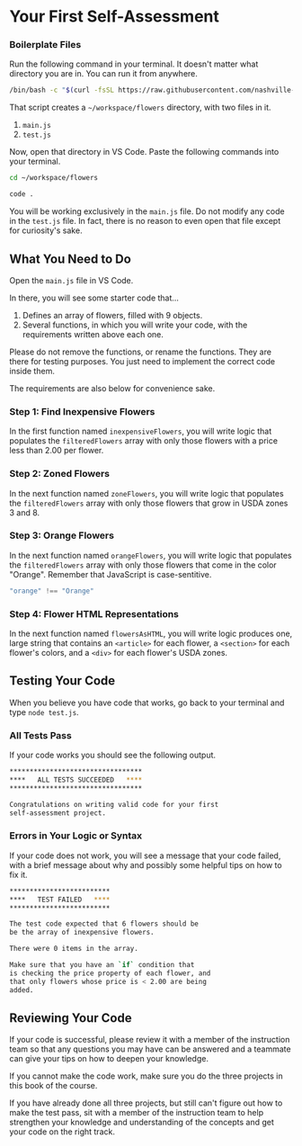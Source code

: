 # Your First Self-Assessment

### Boilerplate Files

Run the following command in your terminal. It doesn't matter what directory you are in. You can run it from anywhere.

```sh
/bin/bash -c "$(curl -fsSL https://raw.githubusercontent.com/nashville-software-school/client-side-mastery/cohort-56/book-1-leonids-toys/scripts/flower-assessment.sh)"
```

That script creates a `~/workspace/flowers` directory, with two files in it.

1. `main.js`
1. `test.js`

Now, open that directory in VS Code. Paste the following commands into your terminal.

```sh
cd ~/workspace/flowers

code .
```

You will be working exclusively in the `main.js` file. Do not modify any code in the `test.js` file. In fact, there is no reason to even open that file except for curiosity's sake.

## What You Need to Do

Open the `main.js` file in VS Code.

In there, you will see some starter code that...

1. Defines an array of flowers, filled with 9 objects.
1. Several functions, in which you will write your code, with the requirements written above each one.

Please do not remove the functions, or rename the functions. They are there for testing purposes. You just need to implement the correct code inside them.

The requirements are also below for convenience sake.

### Step 1: Find Inexpensive Flowers

In the first function named `inexpensiveFlowers`, you will write logic that populates the `filteredFlowers` array with only those flowers with a price less than 2.00 per flower.

### Step 2: Zoned Flowers

In the next function named `zoneFlowers`, you will write logic that populates the `filteredFlowers` array with only those flowers that grow in USDA zones 3 and 8.

### Step 3: Orange Flowers

In the next function named `orangeFlowers`, you will write logic that populates the `filteredFlowers` array with only those flowers that come in the color "Orange". Remember that JavaScript is case-sentitive.

```js
"orange" !== "Orange"
```

### Step 4: Flower HTML Representations

In the next function named `flowersAsHTML`, you will write logic produces one, large string that contains an `<article>` for each flower, a `<section>` for each flower's colors, and a `<div>` for each flower's USDA zones.

## Testing Your Code

When you believe you have code that works, go back to your terminal and type `node test.js`.

### All Tests Pass

If your code works you should see the following output.

```sh
*********************************
****   ALL TESTS SUCCEEDED   ****
*********************************

Congratulations on writing valid code for your first
self-assessment project.
```


### Errors in Your Logic or Syntax

If your code does not work, you will see a message that your code failed, with a brief message about why and possibly some helpful tips on how to fix it.

```sh
*************************
****   TEST FAILED   ****
*************************

The test code expected that 6 flowers should be
be the array of inexpensive flowers.

There were 0 items in the array.

Make sure that you have an `if` condition that
is checking the price property of each flower, and
that only flowers whose price is < 2.00 are being
added.
```

## Reviewing Your Code

If your code is successful, please review it with a member of the instruction team so that any questions you may have can be answered and a teammate can give your tips on how to deepen your knowledge.

If you cannot make the code work, make sure you do the three projects in this book of the course.

If you have already done all three projects, but still can't figure out how to make the test pass, sit with a member of the instruction team to help strengthen your knowledge and understanding of the concepts and get your code on the right track.

